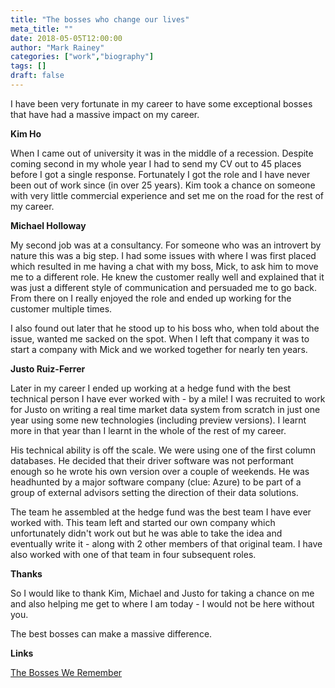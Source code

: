 ```yaml
---
title: "The bosses who change our lives"
meta_title: ""
date: 2018-05-05T12:00:00
author: "Mark Rainey"
categories: ["work","biography"]
tags: []
draft: false
---
```

I have been very fortunate in my career to have some exceptional bosses that have had a massive impact on my career.

__Kim Ho__

When I came out of university it was in the middle of a recession. Despite coming second in my whole year I had to send my CV out to 45 places before I got a single response. Fortunately I got the role and I have never been out of work since (in over 25 years). Kim took a chance on someone with very little commercial experience and set me on the road for the rest of my career.

__Michael Holloway__

My second job was at a consultancy. For someone who was an introvert by nature this was a big step. I had some issues with where I was first placed which resulted in me having a chat with my boss, Mick, to ask him to move me to a different role. He knew the customer really well and explained that it was just a different style of communication and persuaded me to go back. From there on I really enjoyed the role and ended up working for the customer multiple times. 

I also found out later that he stood up to his boss who, when told about the issue, wanted me sacked on the spot. When I left that company it was to start a company with Mick and we worked together for nearly ten years. 

__Justo Ruiz-Ferrer__

Later in my career I ended up working at a hedge fund with the best technical person I have ever worked with - by a mile! I was recruited to work for Justo on writing a real time market data system from scratch in just one year using some new technologies (including preview versions). I learnt more in that year than I learnt in the whole of the rest of my career.

His technical ability is off the scale. We were using one of the first column databases. He decided that their driver software was not performant enough so he wrote his own version over a couple of weekends. He was headhunted by a major software company (clue: Azure) to be part of a group of external advisors setting the direction of their data solutions.

The team he assembled at the hedge fund was the best team I have ever worked with. This team left and started our own company which unfortunately didn't work out but he was able to take the idea and eventually write it - along with 2 other members of that original team. I have also worked with one of that team in four subsequent roles. 

__Thanks__

So I would like to thank Kim, Michael and Justo for taking a chance on me and also helping me get to where I am today - I would not be here without you. 

The best bosses can make a massive difference.



__Links__

[The Bosses We Remember](http://www.swiss-miss.com/2018/05/the-bosses-we-remember.html)
